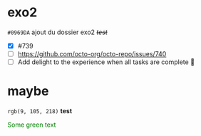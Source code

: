 # exo2

`#0969DA`
ajout du dossier exo2
~~*test*~~

- [x] #739
- [ ] https://github.com/octo-org/octo-repo/issues/740
- [ ] Add delight to the experience when all tasks are complete :tada:

# maybe
`rgb(9, 105, 218)`
**test**

<span style="color: green"> Some green text </span>